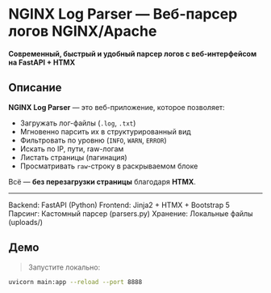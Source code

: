 # NGINX Log Parser — Веб-парсер логов NGINX/Apache

**Современный, быстрый и удобный парсер логов с веб-интерфейсом на FastAPI + HTMX**

## Описание

**NGINX Log Parser** — это веб-приложение, которое позволяет:
- Загружать лог-файлы (`.log`, `.txt`)
- Мгновенно парсить их в структурированный вид
- Фильтровать по уровню (`INFO`, `WARN`, `ERROR`)
- Искать по IP, пути, raw-логам
- Листать страницы (пагинация)
- Просматривать `raw`-строку в раскрываемом блоке

Всё — **без перезагрузки страницы** благодаря **HTMX**.

---

Backend:     FastAPI (Python)
Frontend:    Jinja2 + HTMX + Bootstrap 5
Парсинг:     Кастомный парсер (parsers.py)
Хранение:    Локальные файлы (uploads/)

## Демо

> Запустите локально:
```bash
uvicorn main:app --reload --port 8888
